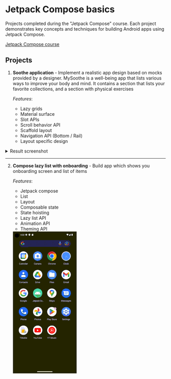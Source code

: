 # Jetpack Compose basics

Projects completed during the "Jetpack Compose" course. Each project demonstrates key concepts and techniques for building Android apps using Jetpack Compose.

[Jetpack Compose course](https://developer.android.com/courses/jetpack-compose/course)

## Projects

1. **Soothe application** - Implement a realistic app design based on mocks provided by a designer. MySoothe is a well-being app that lists various ways to improve your body and mind. It contains a section that lists your favorite collections, and a section with physical exercises

   _Features_:
   - Lazy grids
   - Material surface
   - Slot APIs
   - Scroll behavior API
   - Scaffold layout
   - Navigation API (Bottom / Rail)
   - Layout specific design

<details>
      <summary>Result screenshot</summary>
      <img src="https://github.com/varpstar/kotlin-android/blob/master/screenshots/sootheApp/landscape-dark.jpeg?raw=true" height="200" />
      <img src="https://github.com/varpstar/kotlin-android/blob/master/screenshots/sootheApp/landscape-light.jpeg?raw=true" height="200" />
      <img src="https://github.com/varpstar/kotlin-android/blob/master/screenshots/sootheApp/portrait-dark.jpeg?raw=true" width="200" />
      <img src="https://github.com/varpstar/kotlin-android/blob/master/screenshots/sootheApp/portrait-light.jpeg?raw=true" width="200" />

</details>

---

2. **Compose lazy list with onboarding** - Build app which shows you onboarding screen and list of items

   _Features_:
   - Jetpack compose
   - List
   - Layout
   - Composable state
   - State hoisting
   - Lazy list API
   - Animation API
   - Theming API

   <img src="https://github.com/varpstar/kotlin-android/blob/master/screenshots/jetpack.gif?raw=true" width="200" />
